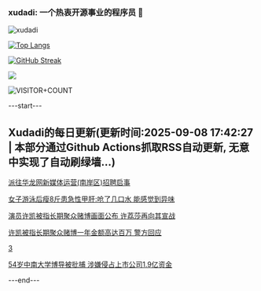 ### xudadi: 一个热衷开源事业的程序员 👋

![xudadi](https://github-readme-stats-git-masterorgs-github-readme-stats-team.vercel.app/api?username=xudadi)

[![Top Langs](https://github-readme-stats.vercel.app/api/top-langs/?username=xudadi)](https://github.com/anuraghazra/github-readme-stats)

[![GitHub Streak](https://streak-stats.demolab.com?user=xudadi&locale=zh_Hans)](https://git.io/streak-stats)

![](https://raw.githubusercontent.com/xudadi/xudadi/main/assets/github-contribution-grid-snake.svg)

![VISITOR+COUNT](https://komarev.com/ghpvc/?username=xudadi&label=VISITOR+COUNT)


---start---

## Xudadi的每日更新(更新时间:2025-09-08 17:42:27 | 本部分通过Github Actions抓取RSS自动更新, 无意中实现了自动刷绿墙...)

[派往华龙网新媒体运营(南岸区)招聘启事](https://www.gongkaoleida.com/article/2607413)

[女子游泳后瘦8斤患急性甲肝:呛了几口水 能感觉到异味](https://m.163.com/news/article/K8UA9BTH0534P59R.html)

[演员许凯被指长期聚众赌博画面公布 许荔莎再向其宣战](https://m.163.com/news/article/K8U9M11S053469LG.html)

[许凯被指长期聚众赌博一年金额高达百万 警方回应](https://m.163.com/news/article/K8UCBPC90550B6IS.html)

[3](https://m.163.com/touch/news/sub/domestic)

[54岁中南大学博导被批捕 涉嫌侵占上市公司1.9亿资金](https://m.163.com/news/article/K8SN3ES905561G0D.html)

---end---
